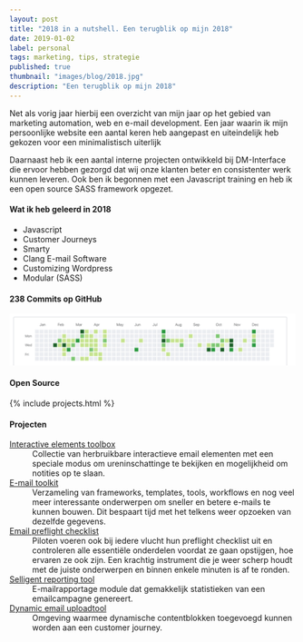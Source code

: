 ```yaml
---
layout: post
title: "2018 in a nutshell. Een terugblik op mijn 2018"
date: 2019-01-02
label: personal
tags: marketing, tips, strategie
published: true
thumbnail: "images/blog/2018.jpg"
description: "Een terugblik op mijn 2018"
---
```


Net als vorig jaar hierbij een overzicht van mijn jaar op het gebied van marketing automation, web en e-mail development. Een jaar waarin ik mijn persoonlijke website een aantal keren heb aangepast en uiteindelijk heb gekozen voor een minimalistisch uiterlijk

Daarnaast heb ik een aantal interne projecten ontwikkeld bij DM-Interface die ervoor hebben gezorgd dat wij onze klanten beter en consistenter werk kunnen leveren. Ook ben ik begonnen met een Javascript training en heb ik een open source SASS framework opgezet.

#### Wat ik heb geleerd in 2018
- Javascript
- Customer Journeys
- Smarty
- Clang E-mail Software
- Customizing Wordpress
- Modular (SASS)



#### 238 Commits op GitHub
![alt text](/images/blog/commits_2018.png "Commits in 2018")


#### Open Source
{% include projects.html %}

#### Projecten
<dl> 
   <dt><a href="#" target="_BLANK">Interactive elements toolbox</a></dt>
   <dd>Collectie van herbruikbare interactieve email elementen met een speciale modus om ureninschattinge te bekijken en mogelijkheid om notities op te slaan.</dd>
   <dt><a href="#" target="_BLANK">E-mail toolkit</a></dt>
   <dd>Verzameling van frameworks, templates, tools, workflows en nog veel meer interessante onderwerpen om sneller en betere e-mails te kunnen bouwen. Dit bespaart tijd met het telkens weer opzoeken van dezelfde gegevens.</dd>
   <dt><a href="#" target="_BLANK">Email preflight checklist</a></dt>
   <dd>Piloten voeren ook bij iedere vlucht hun preflight checklist uit en controleren alle essentiële onderdelen voordat ze gaan opstijgen, hoe ervaren ze ook zijn. Een krachtig instrument die je weer scherp houdt met de juiste onderwerpen en binnen enkele minuten is af te ronden.</dd>
   <dt><a href="#" target="_BLANK">Selligent reporting tool</a></dt>
   <dd>E-mailrapportage module dat gemakkelijk statistieken van een emailcampagne genereert. </dd>
   <dt><a href="#" target="_BLANK">Dynamic email uploadtool</a></dt>
   <dd>Omgeving waarmee dynamische contentblokken toegevoegd kunnen worden aan een customer journey.</dd>
</dl>
 
